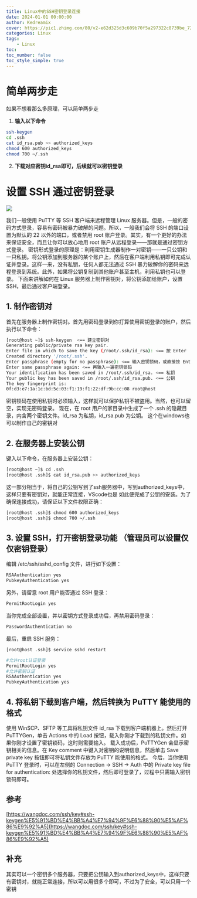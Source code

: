 ```yaml
---
title: Linux中的SSH密钥登录连接
date: 2024-01-01 00:00:00
author: Kedreamix
cover: https://pic1.zhimg.com/80/v2-e62d325d3c609b70f5a297322c8739be_720w.png
categories: Linux
tags:
    - Linux
toc:
toc_number: false
toc_style_simple: true
---
```




# 简单两步走

如果不想看那么多原理，可以简单两步走

1. **输入以下命令**
```bash
ssh-keygen
cd .ssh
cat id_rsa.pub >> authorized_keys
chmod 600 authorized_keys
chmod 700 ~/.ssh
```

2. **下载对应密钥id_rsa即可，后续就可以密钥登录**

# 设置 SSH 通过密钥登录

![](https://pic1.zhimg.com/80/v2-e62d325d3c609b70f5a297322c8739be.png)

我们一般使用 PuTTY 等 SSH 客户端来远程管理 Linux 服务器。但是，一般的密码方式登录，容易有密码被暴力破解的问题。所以，一般我们会将 SSH 的端口设置为默认的 22 以外的端口，或者禁用 root 账户登录。其实，有一个更好的办法来保证安全，而且让你可以放心地用 root 账户从远程登录——那就是通过密钥方式登录。
密钥形式登录的原理是：利用密钥生成器制作一对密钥——一只公钥和一只私钥。将公钥添加到服务器的某个账户上，然后在客户端利用私钥即可完成认证并登录。这样一来，没有私钥，任何人都无法通过 SSH 暴力破解你的密码来远程登录到系统。此外，如果将公钥复制到其他账户甚至主机，利用私钥也可以登录。
下面来讲解如何在 Linux 服务器上制作密钥对，将公钥添加给账户，设置 SSH，最后通过客户端登录。

## 1. 制作密钥对
首先在服务器上制作密钥对。首先用密码登录到你打算使用密钥登录的账户，然后执行以下命令：
```bash
[root@host ~]$ ssh-keygen  <== 建立密钥对
Generating public/private rsa key pair.
Enter file in which to save the key (/root/.ssh/id_rsa): <== 按 Enter
Created directory '/root/.ssh'.
Enter passphrase (empty for no passphrase): <== 输入密钥锁码，或直接按 Enter 留空
Enter same passphrase again: <== 再输入一遍密钥锁码
Your identification has been saved in /root/.ssh/id_rsa. <== 私钥
Your public key has been saved in /root/.ssh/id_rsa.pub. <== 公钥
The key fingerprint is:
0f:d3:e7:1a:1c:bd:5c:03:f1:19:f1:22:df:9b:cc:08 root@host
```
密钥锁码在使用私钥时必须输入，这样就可以保护私钥不被盗用。当然，也可以留空，实现无密码登录。
现在，在 root 用户的家目录中生成了一个 .ssh 的隐藏目录，内含两个密钥文件。id_rsa 为私钥，id_rsa.pub 为公钥。
这个在windows也可以制作自己的密钥对
## 2. 在服务器上安装公钥
键入以下命令，在服务器上安装公钥：
```bash
[root@host ~]$ cd .ssh
[root@host .ssh]$ cat id_rsa.pub >> authorized_keys
```
这一部分相当于，将自己的公钥写到了ssh服务器中，写到authorized_keys中，这样只要有密钥对，就能正常连接，VScode也是
如此便完成了公钥的安装。为了确保连接成功，请保证以下文件权限正确：
```bash
[root@host .ssh]$ chmod 600 authorized_keys
[root@host .ssh]$ chmod 700 ~/.ssh
```
## 3. 设置 SSH，打开密钥登录功能 （管理员可以设置仅仅密钥登录）
编辑 /etc/ssh/sshd_config 文件，进行如下设置：
```bash
RSAAuthentication yes
PubkeyAuthentication yes
```
另外，请留意 root 用户能否通过 SSH 登录：
```bash
PermitRootLogin yes
```
当你完成全部设置，并以密钥方式登录成功后，再禁用密码登录：
```bash
PasswordAuthentication no
```
最后，重启 SSH 服务：
```bash
[root@host .ssh]$ service sshd restart
```
```bash
#允许root认证登录
PermitRootLogin yes
#允许密钥认证
RSAAuthentication yes
PubkeyAuthentication yes
```
## 4. 将私钥下载到客户端，然后转换为 PuTTY 能使用的格式
使用 WinSCP、SFTP 等工具将私钥文件 id_rsa 下载到客户端机器上。然后打开 PuTTYGen，单击 Actions 中的 Load 按钮，载入你刚才下载到的私钥文件。如果你刚才设置了密钥锁码，这时则需要输入。
载入成功后，PuTTYGen 会显示密钥相关的信息。在 Key comment 中键入对密钥的说明信息，然后单击 Save private key 按钮即可将私钥文件存放为 PuTTY 能使用的格式。
今后，当你使用 PuTTY 登录时，可以在左侧的 Connection -> SSH -> Auth 中的 Private key file for authentication: 处选择你的私钥文件，然后即可登录了，过程中只需输入密钥锁码即可。
## 参考
[https://wangdoc.com/ssh/key#ssh-keygen%E5%91%BD%E4%BB%A4%E7%94%9F%E6%88%90%E5%AF%86%E9%92%A5](https://wangdoc.com/ssh/key#ssh-keygen%E5%91%BD%E4%BB%A4%E7%94%9F%E6%88%90%E5%AF%86%E9%92%A5)
## 补充
其实可以一个密钥多个服务器，只要把公钥输入到authorized_keys中，这样只要有密钥对，就能正常连接，所以可以用很多个即可，不过为了安全，可以只用一个密钥
